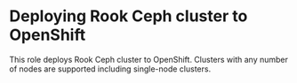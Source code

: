 # Deploying Rook Ceph cluster to OpenShift

This role deploys Rook Ceph cluster to OpenShift. Clusters with any number of nodes are supported including single-node clusters.
